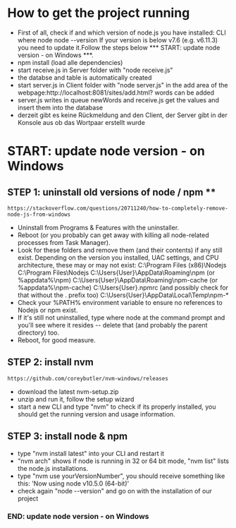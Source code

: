 
# How to get the project running

- First of all, check if and which version of node.js you have installed:
    CLI where node
        node --version
    If your version is below v7.6 (e.g. v6.11.3) you need to update it.Follow the steps below *** START: update node version - on Windows ***. 
- npm install (load alle dependencies)
- start receive.js in Server folder with "node receive.js"
- the databse and table is automatically created
- start server.js in Client folder with "node server.js"
  in the add area of the webpage:http://localhost:8081/sites/add.html?  words can be added
- server.js writes in queue newWords and receive.js get the values and insert them into the database
- derzeit gibt es keine Rückmeldung and den Client, der Server gibt in der Konsole aus ob das Wortpaar erstellt wurde

# START: update node version - on Windows
## STEP 1: uninstall old versions of node / npm **
    https://stackoverflow.com/questions/20711240/how-to-completely-remove-node-js-from-windows
 - Uninstall from Programs & Features with the uninstaller.
 - Reboot (or you probably can get away with killing all node-related processes from Task Manager).
 - Look for these folders and remove them (and their contents) if any still exist. Depending on the version you installed, UAC settings, and CPU architecture, these may or may not exist:
    C:\Program Files (x86)\Nodejs
    C:\Program Files\Nodejs
    C:\Users\{User}\AppData\Roaming\npm (or %appdata%\npm)
    C:\Users\{User}\AppData\Roaming\npm-cache (or %appdata%\npm-cache)
    C:\Users\{User}\.npmrc (and possibly check for that without the . prefix too)
    C:\Users\{User}\AppData\Local\Temp\npm-*
 - Check your %PATH% environment variable to ensure no references to Nodejs or npm exist.
 - If it's still not uninstalled, type where node at the command prompt and you'll see where it resides -- delete that (and probably the parent directory) too.
 - Reboot, for good measure.
## STEP 2: install nvm
    https://github.com/coreybutler/nvm-windows/releases
 - download the latest nvm-setup.zip
 - unzip and run it, follow the setup wizard
 - start a new CLI and type "nvm" to check if its properly installed, you should get the running version and usage information. 
## STEP 3: install node & npm 
 - type "nvm install latest" into your CLI and restart it
 - "nvm arch" shows if node is running in 32 or 64 bit mode, "nvm list" lists the node.js installations.
 - type "nvm use yourVersionNumber", you should receive something like this: 'Now using node v10.5.0 (64-bit)'
 - check again "node --version" and go on with the installation of our project 
 ### END: update node version - on Windows
